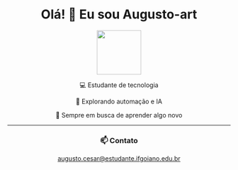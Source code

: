 
<h1 align="center">Olá! 👋 Eu sou Augusto-art
 </h1>

<div align="center">
  <img src="https://cdn-icons-png.flaticon.com/512/1055/1055687.png" width="100px" />
</div>

<div align="center">
  <p>💻 Estudante de tecnologia</p>
  <p>🚀 Explorando automação e IA </p>
  <p>📘 Sempre em busca de aprender algo novo</p>
</div>

<hr>

<div align="center">
  <h3>📫 Contato</h3>
  <a href="mailto:seuemail@example.com">augusto.cesar@estudante.ifgoiano.edu.br</a>
</div>

